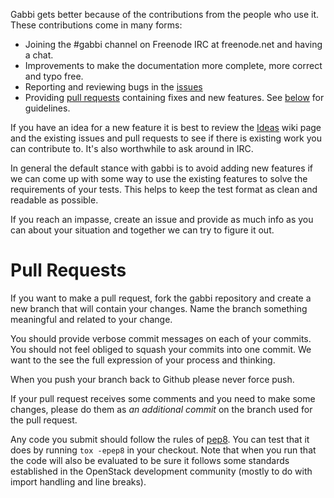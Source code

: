 
Gabbi gets better because of the contributions from the people who use
it. These contributions come in many forms:

* Joining the #gabbi channel on Freenode IRC at freenode.net and
  having a chat.
* Improvements to make the documentation more complete, more correct
  and typo free.
* Reporting and reviewing bugs in the
  [issues](https://github.com/cdent/gabbi/issues)
* Providing [pull requests](https://github.com/cdent/gabbi/pulls)
  containing fixes and new features. See [below](#pull-requests) for
  guidelines.

If you have an idea for a new feature it is best to review the
[Ideas](https://github.com/cdent/gabbi/wiki/Ideas) wiki page and the
existing issues and pull requests to see if there is existing work you
can contribute to. It's also worthwhile to ask around in IRC.

In general the default stance with gabbi is to avoid adding new features
if we can come up with some way to use the existing features to solve
the requirements of your tests. This helps to keep the test format
as clean and readable as possible.

If you reach an impasse, create an issue and provide as much info as you
can about your situation and together we can try to figure it out.

# Pull Requests

If you want to make a pull request, fork the gabbi repository and create
a new branch that will contain your changes. Name the branch something
meaningful and related to your change.

You should provide verbose commit messages on each of your commits. You
should not feel obliged to squash your commits into one commit. We want
to the see the full expression of your process and thinking.

When you push your branch back to Github please never force push.

If your pull request receives some comments and you need to make some
changes, please do them as _an additional commit_ on the branch used for
the pull request.

Any code you submit should follow the rules of
[pep8](https://www.python.org/dev/peps/pep-0008/). You can test that
it does by running `tox -epep8` in your checkout. Note that when you
run that the code will also be evaluated to be sure it follows some
standards established in the OpenStack development community (mostly
to do with import handling and line breaks).
